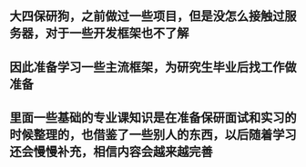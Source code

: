 ## 大四保研狗，之前做过一些项目，但是没怎么接触过服务器，对于一些开发框架也不了解

## 因此准备学习一些主流框架，为研究生毕业后找工作做准备

## 里面一些基础的专业课知识是在准备保研面试和实习的时候整理的，也借鉴了一些别人的东西，以后随着学习还会慢慢补充，相信内容会越来越完善